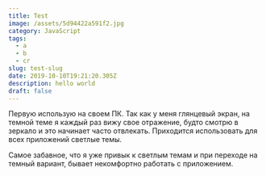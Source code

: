 ```yaml
---
title: Test
image: /assets/5d94422a591f2.jpg
category: JavaScript
tags:
  - a
  - b
  - cr
slug: test-slug
date: 2019-10-10T19:21:20.305Z
description: hello world
draft: false
---
```

Первую использую на своем ПК. Так как у меня глянцевый экран, на темной теме я каждый раз вижу свое отражение, будто смотрю в зеркало и это начинает часто отвлекать. Приходится использовать для всех приложений светлые темы.

Самое забавное, что я уже привык к светлым темам и при переходе на темный вариант, бывает некомфортно работать с приложением.
